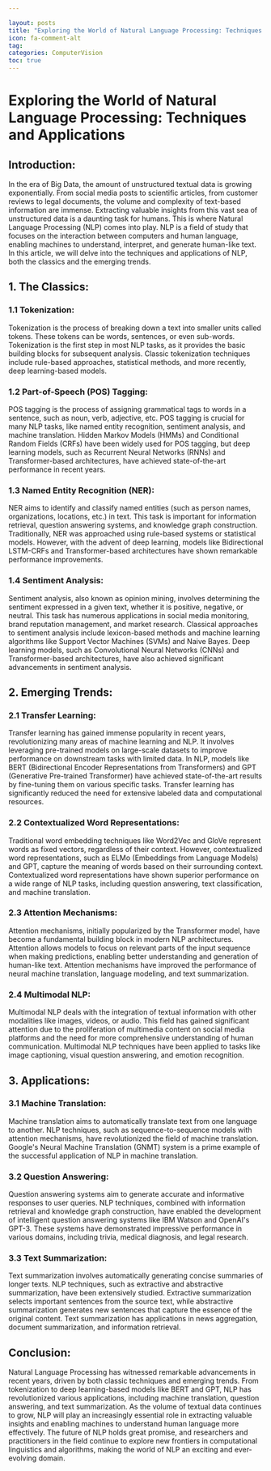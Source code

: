 ```yaml
---

layout: posts
title: "Exploring the World of Natural Language Processing: Techniques and Applications"
icon: fa-comment-alt
tag:      
categories: ComputerVision
toc: true
---
```




# Exploring the World of Natural Language Processing: Techniques and Applications

## Introduction:

In the era of Big Data, the amount of unstructured textual data is growing exponentially. From social media posts to scientific articles, from customer reviews to legal documents, the volume and complexity of text-based information are immense. Extracting valuable insights from this vast sea of unstructured data is a daunting task for humans. This is where Natural Language Processing (NLP) comes into play. NLP is a field of study that focuses on the interaction between computers and human language, enabling machines to understand, interpret, and generate human-like text. In this article, we will delve into the techniques and applications of NLP, both the classics and the emerging trends.

## 1. The Classics:

### 1.1 Tokenization:
Tokenization is the process of breaking down a text into smaller units called tokens. These tokens can be words, sentences, or even sub-words. Tokenization is the first step in most NLP tasks, as it provides the basic building blocks for subsequent analysis. Classic tokenization techniques include rule-based approaches, statistical methods, and more recently, deep learning-based models.

### 1.2 Part-of-Speech (POS) Tagging:
POS tagging is the process of assigning grammatical tags to words in a sentence, such as noun, verb, adjective, etc. POS tagging is crucial for many NLP tasks, like named entity recognition, sentiment analysis, and machine translation. Hidden Markov Models (HMMs) and Conditional Random Fields (CRFs) have been widely used for POS tagging, but deep learning models, such as Recurrent Neural Networks (RNNs) and Transformer-based architectures, have achieved state-of-the-art performance in recent years.

### 1.3 Named Entity Recognition (NER):
NER aims to identify and classify named entities (such as person names, organizations, locations, etc.) in text. This task is important for information retrieval, question answering systems, and knowledge graph construction. Traditionally, NER was approached using rule-based systems or statistical models. However, with the advent of deep learning, models like Bidirectional LSTM-CRFs and Transformer-based architectures have shown remarkable performance improvements.

### 1.4 Sentiment Analysis:
Sentiment analysis, also known as opinion mining, involves determining the sentiment expressed in a given text, whether it is positive, negative, or neutral. This task has numerous applications in social media monitoring, brand reputation management, and market research. Classical approaches to sentiment analysis include lexicon-based methods and machine learning algorithms like Support Vector Machines (SVMs) and Naive Bayes. Deep learning models, such as Convolutional Neural Networks (CNNs) and Transformer-based architectures, have also achieved significant advancements in sentiment analysis.

## 2. Emerging Trends:

### 2.1 Transfer Learning:
Transfer learning has gained immense popularity in recent years, revolutionizing many areas of machine learning and NLP. It involves leveraging pre-trained models on large-scale datasets to improve performance on downstream tasks with limited data. In NLP, models like BERT (Bidirectional Encoder Representations from Transformers) and GPT (Generative Pre-trained Transformer) have achieved state-of-the-art results by fine-tuning them on various specific tasks. Transfer learning has significantly reduced the need for extensive labeled data and computational resources.

### 2.2 Contextualized Word Representations:
Traditional word embedding techniques like Word2Vec and GloVe represent words as fixed vectors, regardless of their context. However, contextualized word representations, such as ELMo (Embeddings from Language Models) and GPT, capture the meaning of words based on their surrounding context. Contextualized word representations have shown superior performance on a wide range of NLP tasks, including question answering, text classification, and machine translation.

### 2.3 Attention Mechanisms:
Attention mechanisms, initially popularized by the Transformer model, have become a fundamental building block in modern NLP architectures. Attention allows models to focus on relevant parts of the input sequence when making predictions, enabling better understanding and generation of human-like text. Attention mechanisms have improved the performance of neural machine translation, language modeling, and text summarization.

### 2.4 Multimodal NLP:
Multimodal NLP deals with the integration of textual information with other modalities like images, videos, or audio. This field has gained significant attention due to the proliferation of multimedia content on social media platforms and the need for more comprehensive understanding of human communication. Multimodal NLP techniques have been applied to tasks like image captioning, visual question answering, and emotion recognition.

## 3. Applications:

### 3.1 Machine Translation:
Machine translation aims to automatically translate text from one language to another. NLP techniques, such as sequence-to-sequence models with attention mechanisms, have revolutionized the field of machine translation. Google's Neural Machine Translation (GNMT) system is a prime example of the successful application of NLP in machine translation.

### 3.2 Question Answering:
Question answering systems aim to generate accurate and informative responses to user queries. NLP techniques, combined with information retrieval and knowledge graph construction, have enabled the development of intelligent question answering systems like IBM Watson and OpenAI's GPT-3. These systems have demonstrated impressive performance in various domains, including trivia, medical diagnosis, and legal research.

### 3.3 Text Summarization:
Text summarization involves automatically generating concise summaries of longer texts. NLP techniques, such as extractive and abstractive summarization, have been extensively studied. Extractive summarization selects important sentences from the source text, while abstractive summarization generates new sentences that capture the essence of the original content. Text summarization has applications in news aggregation, document summarization, and information retrieval.

## Conclusion:

Natural Language Processing has witnessed remarkable advancements in recent years, driven by both classic techniques and emerging trends. From tokenization to deep learning-based models like BERT and GPT, NLP has revolutionized various applications, including machine translation, question answering, and text summarization. As the volume of textual data continues to grow, NLP will play an increasingly essential role in extracting valuable insights and enabling machines to understand human language more effectively. The future of NLP holds great promise, and researchers and practitioners in the field continue to explore new frontiers in computational linguistics and algorithms, making the world of NLP an exciting and ever-evolving domain.